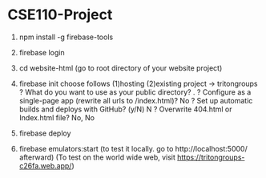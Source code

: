 # CSE110-Project
1. npm install -g firebase-tools
2. firebase login
3. cd website-html (go to root directory of your website project) 
4. firebase init 
choose follows
 (1)hosting
 (2)existing project -> tritongroups 
  ? What do you want to use as your public directory? .
  ? Configure as a single-page app (rewrite all urls to /index.html)? No
  ? Set up automatic builds and deploys with GitHub? (y/N) N
  ? Overwrite 404.html or Index.html file? No, No

5. firebase deploy
6. firebase emulators:start (to test it locally. go to http://localhost:5000/ afterward) (To test on the world wide web, visit https://tritongroups-c26fa.web.app/)